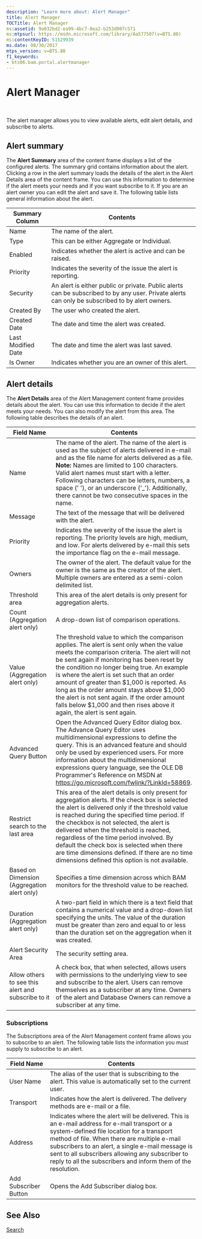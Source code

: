 ```yaml
---
description: "Learn more about: Alert Manager"
title: Alert Manager
TOCTitle: Alert Manager
ms:assetid: 9a032bd2-ea99-4bc7-8ea2-b253d007c571
ms:mtpsurl: https://msdn.microsoft.com/library/Aa577507(v=BTS.80)
ms:contentKeyID: 51529939
ms.date: 08/30/2017
mtps_version: v=BTS.80
f1_keywords:
- bts06.bam.portal.alertmanager
---
```


# Alert Manager

 

The alert manager allows you to view available alerts, edit alert details, and subscribe to alerts.

## Alert summary

The **Alert Summary** area of the content frame displays a list of the configured alerts. The summary grid contains information about the alert. Clicking a row in the alert summary loads the details of the alert in the Alert Details area of the content frame. You can use this information to determine if the alert meets your needs and if you want subscribe to it. If you are an alert owner you can edit the alert and save it. The following table lists general information about the alert.

<table>
<thead>
<tr class="header">
<th>Summary Column</th>
<th>Contents</th>
</tr>
</thead>
<tbody>
<tr class="odd">
<td>Name</td>
<td>The name of the alert.</td>
</tr>
<tr class="even">
<td>Type</td>
<td>This can be either Aggregate or Individual.</td>
</tr>
<tr class="odd">
<td>Enabled</td>
<td>Indicates whether the alert is active and can be raised.</td>
</tr>
<tr class="even">
<td>Priority</td>
<td>Indicates the severity of the issue the alert is reporting.</td>
</tr>
<tr class="odd">
<td>Security</td>
<td>An alert is either public or private. Public alerts can be subscribed to by any user. Private alerts can only be subscribed to by alert owners.</td>
</tr>
<tr class="even">
<td>Created By</td>
<td>The user who created the alert.</td>
</tr>
<tr class="odd">
<td>Created Date</td>
<td>The date and time the alert was created.</td>
</tr>
<tr class="even">
<td>Last Modified Date</td>
<td>The date and time the alert was last saved.</td>
</tr>
<tr class="odd">
<td>Is Owner</td>
<td>Indicates whether you are an owner of this alert.</td>
</tr>
</tbody>
</table>


## Alert details

The **Alert Details** area of the Alert Management content frame provides details about the alert. You can use this information to decide if the alert meets your needs. You can also modify the alert from this area. The following table describes the details of an alert.

<table>
<thead>
<tr class="header">
<th>Field Name</th>
<th>Contents</th>
</tr>
</thead>
<tbody>
<tr class="odd">
<td>Name</td>
<td>The name of the alert. The name of the alert is used as the subject of alerts delivered in e-mail and as the file name for alerts delivered as a file. <strong>Note:</strong> Names are limited to 100 characters. Valid alert names must start with a letter. Following characters can be letters, numbers, a space (' '), or an underscore ('_'). Additionally, there cannot be two consecutive spaces in the name.</td>
</tr>
<tr class="even">
<td>Message</td>
<td>The text of the message that will be delivered with the alert.</td>
</tr>
<tr class="odd">
<td>Priority</td>
<td>Indicates the severity of the issue the alert is reporting. The priority levels are high, medium, and low. For alerts delivered by e-mail this sets the importance flag on the e-mail message.</td>
</tr>
<tr class="even">
<td>Owners</td>
<td>The owner of the alert. The default value for the owner is the same as the creator of the alert. Multiple owners are entered as a semi-colon delimited list.</td>
</tr>
<tr class="odd">
<td>Threshold area</td>
<td>This area of the alert details is only present for aggregation alerts.</td>
</tr>
<tr class="even">
<td>Count<br />
(Aggregation alert only)</td>
<td>A drop-down list of comparison operations.</td>
</tr>
<tr class="odd">
<td>Value<br />
(Aggregation alert only)</td>
<td>The threshold value to which the comparison applies. The alert is sent only when the value meets the comparison criteria. The alert will not be sent again if monitoring has been reset by the condition no longer being true. An example is where the alert is set such that an order amount of greater than $1,000 is reported. As long as the order amount stays above $1,000 the alert is not sent again. If the order amount falls below $1,000 and then rises above it again, the alert is sent again.</td>
</tr>
<tr class="even">
<td>Advanced Query Button</td>
<td>Open the Advanced Query Editor dialog box. The Advance Query Editor uses multidimensional expressions to define the query. This is an advanced feature and should only be used by experienced users. For more information about the multidimensional expressions query language, see the OLE DB Programmer's Reference on MSDN at <a href="/previous-versions/windows/desktop/ms714949(v=vs.85)">https://go.microsoft.com/fwlink/?LinkId=58869</a>.</td>
</tr>
<tr class="odd">
<td>Restrict search to the last area</td>
<td>This area of the alert details is only present for aggregation alerts. If the check box is selected the alert is delivered only if the threshold value is reached during the specified time period. If the checkbox is not selected, the alert is delivered when the threshold is reached, regardless of the time period involved. By default the check box is selected when there are time dimensions defined. If there are no time dimensions defined this option is not available.</td>
</tr>
<tr class="even">
<td>Based on Dimension<br />
(Aggregation alert only)</td>
<td>Specifies a time dimension across which BAM monitors for the threshold value to be reached.</td>
</tr>
<tr class="odd">
<td>Duration<br />
(Aggregation alert only)</td>
<td>A two-part field in which there is a text field that contains a numerical value and a drop-down list specifying the units. The value of the duration must be greater than zero and equal to or less than the duration set on the aggregation when it was created.</td>
</tr>
<tr class="even">
<td>Alert Security Area</td>
<td>The security setting area.</td>
</tr>
<tr class="odd">
<td>Allow others to see this alert and subscribe to it</td>
<td>A check box, that when selected, allows users with permissions to the underlying view to see and subscribe to the alert. Users can remove themselves as a subscriber at any time. Owners of the alert and Database Owners can remove a subscriber at any time.</td>
</tr>
</tbody>
</table>


### Subscriptions

The Subscriptions area of the Alert Management content frame allows you to subscribe to an alert. The following table lists the information you must supply to subscribe to an alert.

<table>
<thead>
<tr class="header">
<th>Field Name</th>
<th>Contents</th>
</tr>
</thead>
<tbody>
<tr class="odd">
<td>User Name</td>
<td>The alias of the user that is subscribing to the alert. This value is automatically set to the current user.</td>
</tr>
<tr class="even">
<td>Transport</td>
<td>Indicates how the alert is delivered. The delivery methods are e-mail or a file.</td>
</tr>
<tr class="odd">
<td>Address</td>
<td>Indicates where the alert will be delivered. This is an e-mail address for e-mail transport or a system-defined file location for a transport method of file. When there are multiple e-mail subscribers to an alert, a single e-mail message is sent to all subscribers allowing any subscriber to reply to all the subscribers and inform them of the resolution.</td>
</tr>
<tr class="even">
<td>Add Subscriber Button</td>
<td>Opens the Add Subscriber dialog box.</td>
</tr>
</tbody>
</table>


## See Also

[Search](search.md)